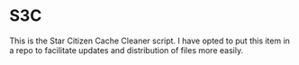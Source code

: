 # S3C
This is the Star Citizen Cache Cleaner script. I have opted to put this item in a repo to facilitate updates and distribution of files more easily.
